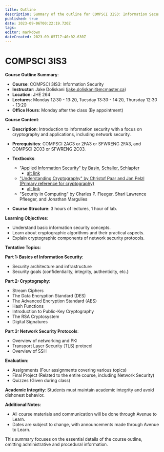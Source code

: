 ```yaml
---
title: Outline
description: Summary of the outline for COMPSCI 3IS3: Information Security at McMaster University
published: true
date: 2023-09-06T00:22:19.720Z
tags: 
editor: markdown
dateCreated: 2023-09-05T17:40:02.630Z
---
```


# COMPSCI 3IS3

**Course Outline Summary**:

- **Course**: COMPSCI 3IS3: Information Security
- **Instructor**: Jake Doliskani (jake.doliskani@mcmaster.ca)
- **Location**: JHE 264
- **Lectures**: Monday 12:30 - 13:20, Tuesday 13:30 - 14:20, Thursday 12:30 - 13:20
- **Office Hours**: Monday after the class (By appointment)

**Course Content**:

- **Description**: Introduction to information security with a focus on cryptography and applications, including network security.

- **Prerequisites**: COMPSCI 2AC3 or 2FA3 or SFWRENG 2FA3, and COMPSCI 2C03 or SFWRENG 2C03.

- **Textbooks**: 
  - ["Applied Information Security" by Basin, Schaller, Schlapfer](https://cdn.discordapp.com/attachments/1136145444595040296/1148674383594917929/3IS3_applied_info_sec.pdf)
  	- [alt link](https://link.springer.com/book/10.1007/978-3-642-24474-2)
  - ["Understanding Cryptography" by Christof Paar and Jan Pelzl (Primary reference for cryptography)](https://cdn.discordapp.com/attachments/1136145444595040296/1148674384391843872/3IS3_understanding_cryptography.pdf)
  	- [alt link](https://link.springer.com/book/10.1007/978-3-642-04101-3)
  - "Security in Computing" by Charles P. Fleeger, Shari Lawrence Pfleeger, and Jonathan Margulies

- **Course Structure**: 3 hours of lectures, 1 hour of lab.

**Learning Objectives**:

- Understand basic information security concepts.
- Learn about cryptographic algorithms and their practical aspects.
- Explain cryptographic components of network security protocols.

**Tentative Topics**:

**Part 1: Basics of Information Security**:
- Security architecture and infrastructure
- Security goals (confidentiality, integrity, authenticity, etc.)

**Part 2: Cryptography**:
- Stream Ciphers
- The Data Encryption Standard (DES)
- The Advanced Encryption Standard (AES)
- Hash Functions
- Introduction to Public-Key Cryptography
- The RSA Cryptosystem
- Digital Signatures

**Part 3: Network Security Protocols**:
- Overview of networking and PKI
- Transport Layer Security (TLS) protocol
- Overview of SSH

**Evaluation**:

- Assignments (Four assignments covering various topics)
- Final Project (Related to the entire course, including Network Security)
- Quizzes (Given during class)

**Academic Integrity**: Students must maintain academic integrity and avoid dishonest behavior.

**Additional Notes**:

- All course materials and communication will be done through Avenue to Learn.
- Dates are subject to change, with announcements made through Avenue to Learn.

This summary focuses on the essential details of the course outline, omitting administrative and procedural information.